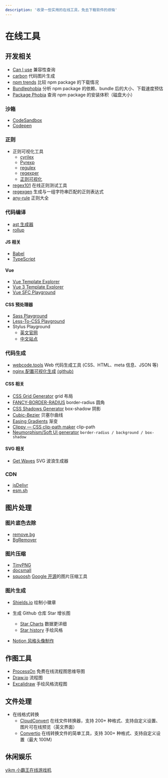 ```yaml
---
description: '收录一些实用的在线工具，免去下载软件的烦恼'
---
```


# 在线工具

## 开发相关

- [Can I use](https://caniuse.com) 兼容性查询
- [carbon](https://carbon.now.sh) 代码图片生成
- [npm trends](https://www.npmtrends.com/) 比较 npm package 的下载情况
- [Bundlephobia](https://bundlephobia.com/) 分析 npm package 的依赖、bundle 后的大小、下载速度预估
- [Package Phobia](https://packagephobia.com/) 查询 npm package 的安装体积（磁盘大小）

### 沙箱

- [CodeSandbox](https://codesandbox.io)
- [Codepen](https://codepen.io)

### 正则

- 正则可视化工具
  - [cyrilex](https://extendsclass.com/regex-tester.html)
  - [Pyrexp](https://pythonium.net/regex)
  - [regulex](https://jex.im/regulex)
  - [regexper](https://regexper.com)
  - [正则可视化](https://wangwl.net/r/vr)
- [regex101](https://regex101.com) 在线正则测试工具
- [regexgen](https://npm.runkit.com/regexgen) 生成与一组字符串匹配的正则表达式
- [any-rule](https://any86.github.io/any-rule) 正则大全

### 代码编译

- [ast 生成器](https://astexplorer.net)
- [rollup](http://rollupjs.org/repl)

#### JS 相关

- [Babel](https://www.babeljs.cn/repl)
- [TypeScript](https://www.typescriptlang.org/play)

#### Vue

- [Vue Template Explorer](https://template-explorer.vuejs.org/)
- [Vue 3 Template Explorer](https://vue-next-template-explorer.netlify.app/)
- [Vue SFC Playground](https://sfc.vuejs.org/)

#### CSS 预处理器

- [Sass Playground](https://www.sassmeister.com)
- [Less-To-CSS Playground](https://lesscss.org/less-preview)
- Stylus Playground
  - [英文官网](https://stylus-lang.com/try.html)
  - [中文站点](https://www.stylus-lang.cn/try.html)

### 代码生成

- [webcode.tools](https://webcode.tools) Web 代码生成工具 (CSS、HTML、meta 信息、JSON 等)
- [nginx 配置可视化生成](https://do.co/nginxconfig) [(github)](https://github.com/digitalocean/nginxconfig.io)

#### CSS 相关

- [CSS Grid Generator](https://cssgrid-generator.netlify.app) grid 布局
- [FANCY-BORDER-RADIUS](https://9elements.github.io/fancy-border-radius) border-radius 圆角
- [CSS Shadows Generator](https://shadows.brumm.af) box-shadow 阴影
- [Cubic-Bezier](https://cubic-bezier.com) 贝塞尔曲线
- [Easing Gradients](https://larsenwork.com/easing-gradients) 渐变
- [Clippy — CSS clip-path maker](https://bennettfeely.com/clippy) clip-path
- [Neumorphism/Soft UI generator](https://neumorphism.io) `border-radius / background / box-shadow`

#### SVG 相关

- [Get Waves](https://getwaves.io) SVG 波浪生成器

### CDN

- [jsDelivr](https://www.jsdelivr.com)
- [esm.sh](https://esm.sh/)

## 图片处理

### 图片底色去除

- [remove.bg](https://www.remove.bg)
- [BgRemover](https://www.aigei.com/bgremover)

### 图片压缩

- [TinyPNG](https://tinypng.com)
- [docsmall](https://docsmall.com)
- [squoosh](https://squoosh.app) [Google 开源](https://github.com/GoogleChromeLabs/squoosh)的图片压缩工具

### 图片生成

- [Shields.io](https://shields.io/) 绘制小徽章

- 生成 Github 仓库 Star 增长图

  - [Star Charts](https://starchart.cc/) 数据更详细
  - [Star history](https://star-history.t9t.io/) 手绘风格

- [Notion 风格头像制作](https://notion-avatar.vercel.app/zh)

## 作图工具

- [ProcessOn](https://www.processon.com/) 免费在线流程图思维导图
- [Draw.io](https://app.diagrams.net/) 流程图
- [Excalidraw](https://excalidraw.com/) 手绘风格流程图

## 文件处理

- 在线格式转换
  - [CloudConvert](https://cloudconvert.com/) 在线文件转换器，支持 200+ 种格式、支持自定义设置、图片可在线预览（英文界面）
  - [Convertio](https://convertio.co/zh/) 在线转换文件的简单工具，支持 300+ 种格式、支持自定义设置（最大 100M）

## 休闲娱乐

[yikm 小霸王在线游戏机](https://www.yikm.net/)
